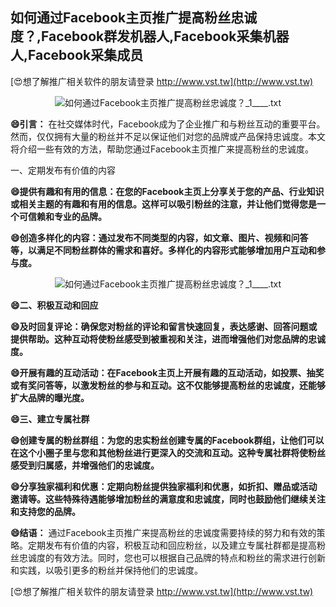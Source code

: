 ## **如何通过Facebook主页推广提高粉丝忠诚度？,Facebook群发机器人,Facebook采集机器人,Facebook采集成员**

[😍想了解推广相关软件的朋友请登录 http://www.vst.tw](http://www.vst.tw)

 <center><img src="https://vst.tw/MP4/tuiguang/png/6.png" alt="如何通过Facebook主页推广提高粉丝忠诚度？_1____.txt"></center>

**😄引言：**
在社交媒体时代，Facebook成为了企业推广和与粉丝互动的重要平台。然而，仅仅拥有大量的粉丝并不足以保证他们对您的品牌或产品保持忠诚度。本文将介绍一些有效的方法，帮助您通过Facebook主页推广来提高粉丝的忠诚度。

一、定期发布有价值的内容

**😄提供有趣和有用的信息：在您的Facebook主页上分享关于您的产品、行业知识或相关主题的有趣和有用的信息。这样可以吸引粉丝的注意，并让他们觉得您是一个可信赖和专业的品牌。**

**😄创造多样化的内容：通过发布不同类型的内容，如文章、图片、视频和问答等，以满足不同粉丝群体的需求和喜好。多样化的内容形式能够增加用户互动和参与度。**

 <center><img src="https://vst.tw/MP4/tuiguang/png/8.png" alt="如何通过Facebook主页推广提高粉丝忠诚度？_1____.txt"></center>

**😄二、积极互动和回应**

**😄及时回复评论：确保您对粉丝的评论和留言快速回复，表达感谢、回答问题或提供帮助。这种互动将使粉丝感受到被重视和关注，进而增强他们对您品牌的忠诚度。**

**😄开展有趣的互动活动：在Facebook主页上开展有趣的互动活动，如投票、抽奖或有奖问答等，以激发粉丝的参与和互动。这不仅能够提高粉丝的忠诚度，还能够扩大品牌的曝光度。**

**😄三、建立专属社群**

**😄创建专属的粉丝群组：为您的忠实粉丝创建专属的Facebook群组，让他们可以在这个小圈子里与您和其他粉丝进行更深入的交流和互动。这种专属社群将使粉丝感受到归属感，并增强他们的忠诚度。**

**😄分享独家福利和优惠：定期向粉丝提供独家福利和优惠，如折扣、赠品或活动邀请等。这些特殊待遇能够增加粉丝的满意度和忠诚度，同时也鼓励他们继续关注和支持您的品牌。**

**😄结语：**
通过Facebook主页推广来提高粉丝的忠诚度需要持续的努力和有效的策略。定期发布有价值的内容，积极互动和回应粉丝，以及建立专属社群都是提高粉丝忠诚度的有效方法。同时，您也可以根据自己品牌的特点和粉丝的需求进行创新和实践，以吸引更多的粉丝并保持他们的忠诚度。

[😍想了解推广相关软件的朋友请登录 http://www.vst.tw](http://www.vst.tw)



